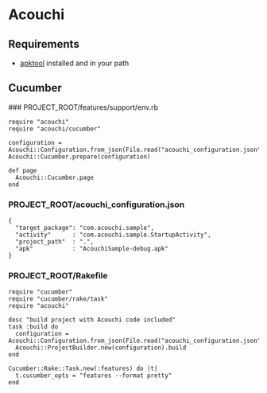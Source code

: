 Acouchi
=======

Requirements
------------

* [apktool](http://code.google.com/p/android-apktool/) installed and in your path

Cucumber
--------

### PROJECT_ROOT/features/support/env.rb

    require "acouchi"
    require "acouchi/cucumber"

    configuration = Acouchi::Configuration.from_json(File.read("acouchi_configuration.json"))
    Acouchi::Cucumber.prepare(configuration)

    def page
      Acouchi::Cucumber.page
    end

### PROJECT_ROOT/acouchi_configuration.json

    {
      "target_package": "com.acouchi.sample",
      "activity"      : "com.acouchi.sample.StartupActivity",
      "project_path"  : ".",
      "apk"           : "AcouchiSample-debug.apk"
    }

### PROJECT_ROOT/Rakefile

    require "cucumber"
    require "cucumber/rake/task"
    require "acouchi"

    desc "build project with Acouchi code included"
    task :build do
      configuration = Acouchi::Configuration.from_json(File.read("acouchi_configuration.json"))
      Acouchi::ProjectBuilder.new(configuration).build
    end

    Cucumber::Rake::Task.new(:features) do |t|
      t.cucumber_opts = "features --format pretty"
    end
